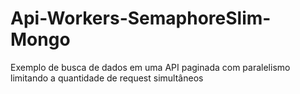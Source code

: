 # Api-Workers-SemaphoreSlim-Mongo
Exemplo de busca de dados em uma API paginada com paralelismo limitando a quantidade de request simultâneos 
